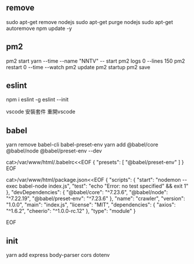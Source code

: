 ## remove
sudo apt-get remove nodejs
sudo apt-get purge nodejs
sudo apt-get autoremove
npm update -y

## pm2 
pm2 start yarn --time --name "NNTV" -- start
pm2 logs 0 --lines 150
pm2 restart 0 --time --watch
pm2 update
pm2 startup
pm2 save
## eslint
npm i eslint -g
eslint --init

vscode 安裝套件 重開vscode

## babel
yarn remove babel-cli babel-preset-env
yarn add @babel/core @babel/node @babel/preset-env --dev

cat>/var/www/html/.babelrc<<EOF
{
  "presets": [
    "@babel/preset-env"
  ]
}
EOF

cat>/var/www/html/package.json<<EOF
{
  "scripts": {
    "start": "nodemon --exec babel-node index.js",
    "test": "echo \"Error: no test specified\" && exit 1"
  },
  "devDependencies": {
    "@babel/core": "^7.23.6",
    "@babel/node": "^7.22.19",
    "@babel/preset-env": "^7.23.6"
  },
  "name": "crawler",
  "version": "1.0.0",
  "main": "index.js",
  "license": "MIT",
  "dependencies": {
    "axios": "^1.6.2",
    "cheerio": "^1.0.0-rc.12"
  },
  "type": "module"
}

EOF

## init 
yarn add express body-parser cors dotenv